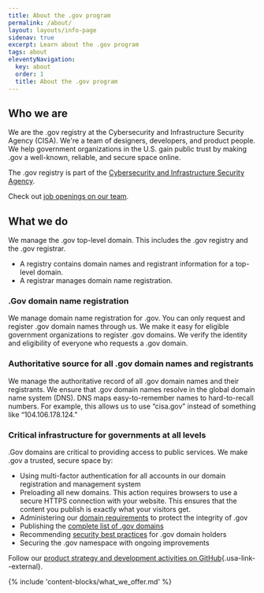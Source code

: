 ```yaml
---
title: About the .gov program
permalink: /about/
layout: layouts/info-page
sidenav: true
excerpt: Learn about the .gov program
tags: about
eleventyNavigation:
  key: about
  order: 1
  title: About the .gov program
---
```

  

## Who we are

We are the .gov registry at the Cybersecurity and Infrastructure Security Agency (CISA). We're a team of designers, developers, and product people. We help government organizations in the U.S. gain public trust by making .gov a well-known, reliable, and secure space online.

The .gov registry is part of the [Cybersecurity and Infrastructure Security Agency](https://www.cisa.gov/). 

Check out [job openings on our team](jobs).

## What we do

We manage the .gov top-level domain. This includes the .gov registry and the .gov registrar.

- A registry contains domain names and registrant information for a top-level domain.
- A registrar manages domain name registration.

### .Gov domain name registration

We manage domain name registration for .gov. You can only request and register .gov domain names through us. We make it easy for eligible government organizations to register .gov domains. We verify the identity and eligibility of everyone who requests a .gov domain.

### Authoritative source for all .gov domain names and registrants

We manage the authoritative record of all .gov domain names and their registrants. We ensure that .gov domain names resolve in the global domain name system (DNS). DNS maps easy-to-remember names to hard-to-recall numbers. For example, this allows us to use “cisa.gov” instead of something like “104.106.178.124.”

### Critical infrastructure for governments at all levels

.Gov domains are critical to providing access to public services. We make .gov a trusted, secure space by:

- Using multi-factor authentication for all accounts in our domain registration and management system
- Preloading all new domains. This action requires browsers to use a secure HTTPS connection with your website. This ensures that the content you publish is exactly what your visitors get.
- Administering our [domain requirements](../domains/requirements) to protect the integrity of .gov
- Publishing the [complete list of .gov domains](data)
- Recommending [security best practices](../domains/security/) for .gov domain holders
- Securing the .gov namespace with ongoing improvements

Follow our [product strategy and development activities on GitHub](https://github.com/cisagov/getgov/tree/main/docs/product){.usa-link--external}.

{% include 'content-blocks/what_we_offer.md' %}
